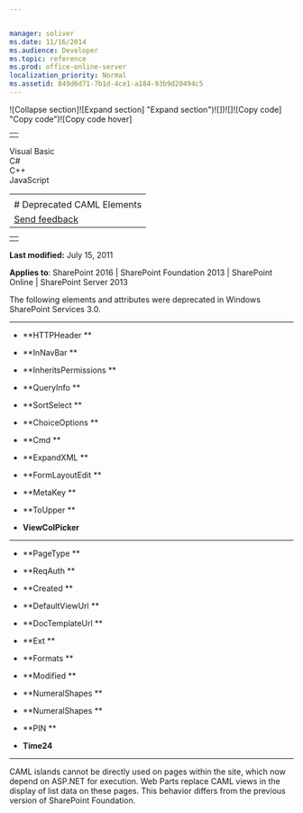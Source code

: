 ```yaml
---


manager: soliver
ms.date: 11/16/2014
ms.audience: Developer
ms.topic: reference
ms.prod: office-online-server
localization_priority: Normal
ms.assetid: 849d6d71-7b1d-4ce1-a184-93b9d20494c5
---
```


![Collapse
section]![Expand
section] "Expand section")![]()![])![]![]()![Copy
code] "Copy code")![Copy code
hover]
<table>
<tbody>
<tr class="odd">
<td align="left"></td>
</tr>
</tbody>
</table>

Visual Basic  
C\#  
C++  
JavaScript  

<table>
<tbody>
<tr class="odd">
<td align="left"><span id="runningHeaderText"></span></td>
</tr>
<tr class="even">
<td align="left"># Deprecated CAML Elements</td>
</tr>
<tr class="odd">
<td align="left"><span id="headfeedbackarea" class="feedbackhead"><a href="javascript:SubmitFeedback(&#39;docthis@Microsoft.com&#39;,&#39;&#39;,&#39;&#39;,&#39;&#39;,&#39;1.0.18082.1225&#39;,&#39;%0\dThank%20you%20for%20your%20feedback.%20The%20developer%20writing%20teams%20use%20your%20feedback%20to%20improve%20documentation.%20While%20we%20are%20reviewing%20your%20feedback,%20we%20may%20send%20you%20e-mail%20to%20ask%20for%20clarification%20or%20feedback%20on%20a%20solution.%20We%20do%20not%20use%20your%20e-mail%20address%20for%20any%20other%20purpose%20and%20we%20delete%20it%20after%20we%20finish%20our%20review.%0\AFor%20further%20information%20about%20the%20privacy%20policies%20of%20Microsoft,%20please%20see%20http://privacy.microsoft.com/en-us/default.aspx.%0\A%0\d&#39;,&#39;Customer%20feedback&#39;);">Send feedback</a></span></td>
</tr>
</tbody>
</table>

<table>
<colgroup>
<col width="100%" />
</colgroup>
<tbody>
<tr class="odd">
<td align="left"></td>
</tr>
</tbody>
</table>

**Last modified:** July 15, 2011

**Applies to**: SharePoint 2016 | SharePoint Foundation 2013 |
SharePoint Online | SharePoint Server 2013

The following elements and attributes were deprecated in Windows
SharePoint Services 3.0.


---------------------------------------------------------------------------------------------------------------------------------------------------------------------------------------------

-   **HTTPHeader **

-   **InNavBar **

-   **InheritsPermissions **

-   **QueryInfo **

-   **SortSelect **

-   **ChoiceOptions **

-   **Cmd **

-   **ExpandXML **

-   **FormLayoutEdit **

-   **MetaKey **

-   **ToUpper **

-   **ViewColPicker**


-----------------------------------------------------------------------------------------------------------------------------------------------------------------------------------------------

-   **PageType **

-   **ReqAuth **

-   **Created **

-   **DefaultViewUrl **

-   **DocTemplateUrl **

-   **Ext **

-   **Formats **

-   **Modified **

-   **NumeralShapes **

-   **NumeralShapes **

-   **PIN **

-   **Time24**


------------------------------------------------------------------------------------------------------------------------------------------------------------------------------------------------------------------

CAML islands cannot be directly used on pages within the site, which now
depend on ASP.NET for execution. Web Parts replace CAML views in the
display of list data on these pages. This behavior differs from the
previous version of SharePoint Foundation.








